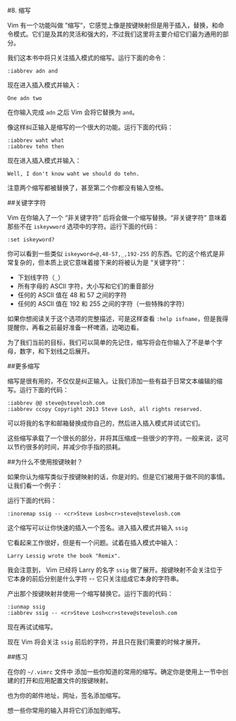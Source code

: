 #8. 缩写

Vim 有一个功能叫做 ”缩写“，它感觉上像是按键映射但是用于插入，替换，和命令模式。它们是及其的灵活和强大的，不过我们这里将主要介绍它们最为通用的部分。

我们这本书中将只关注插入模式的缩写。运行下面的命令：

```vim
:iabbrev adn and
```

现在进入插入模式并输入：

```vim
One adn two
```

在你输入完成 `adn` 之后 Vim 会将它替换为 `and`。

像这样纠正输入是缩写的一个很大的功能。运行下面的代码：

```vim
:iabbrev waht what
:iabbrev tehn then
```

现在进入插入模式并输入：

```
Well, I don't know waht we should do tehn.
```

注意两个缩写都被替换了，甚至第二个你都没有输入空格。

##关键字字符

Vim 在你输入了一个 “非关键字符” 后将会做一个缩写替换。“非关键字符” 意味着那些不在 `iskeywword` 选项中的字符。运行下面的代码：

```vim
:set iskeyword?
```

你可以看到一些类似 `iskeyword=@,48-57,_,192-255` 的东西。它的这个格式是非常复杂的，但本质上说它意味着接下来的将被认为是 “关键字符”：
- 下划线字符（`_`）
- 所有字母的 ASCII 字符，大小写和它们的重音部分
- 任何的 ASCII 值在 48 和 57 之间的字符
- 任何的 ASCII 值在 192 和 255 之间的字符（一些特殊的字符）

如果你想阅读关于这个选项的完整描述，可是这样查看 `:help isfname`，但是我得提醒你，再看之前最好准备一杯啤酒，边喝边看。

为了我们当前的目标，我们可以简单的先记住，缩写将会在你输入了不是单个字母，数字，和下划线之后展开。

##更多缩写

缩写是很有用的，不仅仅是纠正输入。让我们添加一些有益于日常文本编辑的缩写。运行下面的代码：

```vim
:iabbrev @@ steve@stevelosh.com
:iabbrev ccopy Copyright 2013 Steve Losh, all rights reserved.
```

可以将我的名字和邮箱替换成你自己的，然后进入插入模式并试试它们。

这些缩写承载了一个很长的部分，并将其压缩成一些很少的字符。一般来说，这可以节约很多的时间，并减少你手指的损耗。

##为什么不使用按键映射？

如果你认为缩写类似于按键映射的话，你是对的。但是它们被用于做不同的事情。让我们看一个例子：

运行下面的代码：

```vim
:inoremap ssig -- <cr>Steve Losh<cr>steve@stevelosh.com
```

这个缩写可以让你快速的插入一个签名。进入插入模式并输入 `ssig`

它看起来工作很好，但是有一个问题。试着在插入模式中输入：

`Larry Lessig wrote the book "Remix".`

我会注意到， Vim 已经将 Larry 的名字 `ssig` 做了展开。按键映射不会关注位于它本身的前后分别是什么字符 -- 它只关注组成它本身的字符串。

产出那个按键映射并使用一个缩写替换它。运行下面的代码：

```vim
:iunmap ssig
:iabbrev ssig -- <cr>Steve Losh<cr>steve@stevelosh.com
```

现在再试试缩写。

现在 Vim 将会关注 `ssig` 前后的字符，并且只在我们需要的时候才展开。

##练习

在你的 `~/.vimrc` 文件中 添加一些你知道的常用的缩写。确定你是使用上一节中创建的打开和应用配置文件的按键映射。

也为你的邮件地址，网址，签名添加缩写。

想一些你常用的输入并将它们添加到缩写。
